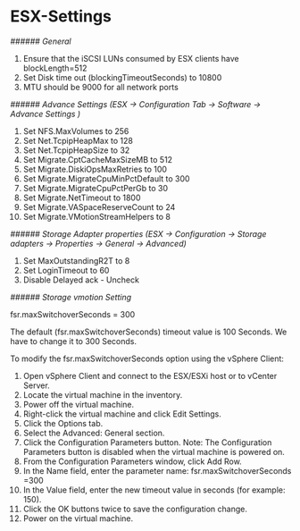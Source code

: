 # ESX-Settings

*###### General*
1. Ensure that the iSCSI LUNs consumed by ESX clients have blockLength=512
2. Set Disk time out (blockingTimeoutSeconds) to 10800
3. MTU should be 9000 for all network ports

*###### Advance Settings (ESX -> Configuration Tab -> Software -> Advance Settings )*
1. Set NFS.MaxVolumes to 256
2. Set Net.TcpipHeapMax to 128
3. Set Net.TcpipHeapSize to 32
4. Set Migrate.CptCacheMaxSizeMB to 512
5. Set Migrate.DiskiOpsMaxRetries to 100
6. Set Migrate.MigrateCpuMinPctDefault to 300
7. Set Migrate.MigrateCpuPctPerGb to 30
8. Set Migrate.NetTimeout to 1800
9. Set Migrate.VASpaceReserveCount to 24
10. Set Migrate.VMotionStreamHelpers to 8

*###### Storage Adapter properties (ESX -> Configuration -> Storage adapters -> Properties -> General -> Advanced)*
1. Set MaxOutstandingR2T to 8
2. Set LoginTimeout to 60
3. Disable Delayed ack - Uncheck 

*###### Storage vmotion Setting*

fsr.maxSwitchoverSeconds = 300 

The default (fsr.maxSwitchoverSeconds) timeout value is 100 Seconds. We have to change it to 300 Seconds.

To modify the fsr.maxSwitchoverSeconds option using the vSphere Client:

1. Open vSphere Client and connect to the ESX/ESXi host or to vCenter Server.
2. Locate the virtual machine in the inventory.
3. Power off the virtual machine.
4. Right-click the virtual machine and click Edit Settings.
5. Click the Options tab.
6. Select the Advanced: General section.
7. Click the Configuration Parameters button. Note: The Configuration Parameters button is disabled when the virtual machine is powered on.
8. From the Configuration Parameters window, click Add Row.
9. In the Name field, enter the parameter name: fsr.maxSwitchoverSeconds =300
10. In the Value field, enter the new timeout value in seconds (for example: 150).
11. Click the OK buttons twice to save the configuration change.
12. Power on the virtual machine.
